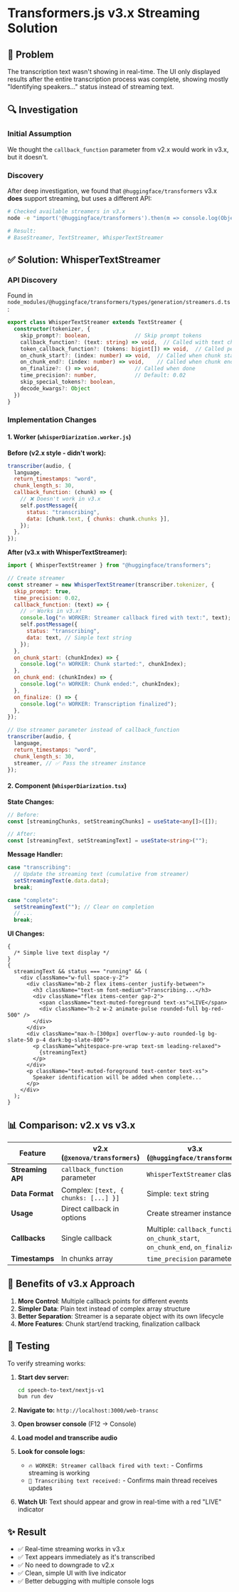 # Transformers.js v3.x Streaming Solution

## 🎯 Problem

The transcription text wasn't showing in real-time. The UI only displayed results after the entire transcription process was complete, showing mostly "Identifying speakers..." status instead of streaming text.

## 🔍 Investigation

### Initial Assumption

We thought the `callback_function` parameter from v2.x would work in v3.x, but it doesn't.

### Discovery

After deep investigation, we found that `@huggingface/transformers` v3.x **does** support streaming, but uses a different API:

```bash
# Checked available streamers in v3.x
node -e "import('@huggingface/transformers').then(m => console.log(Object.keys(m).filter(k => k.toLowerCase().includes('stream'))))"

# Result:
# BaseStreamer, TextStreamer, WhisperTextStreamer
```

## ✅ Solution: WhisperTextStreamer

### API Discovery

Found in `node_modules/@huggingface/transformers/types/generation/streamers.d.ts`:

```typescript
export class WhisperTextStreamer extends TextStreamer {
  constructor(tokenizer, {
    skip_prompt?: boolean,              // Skip prompt tokens
    callback_function?: (text: string) => void,  // Called with text chunks
    token_callback_function?: (tokens: bigint[]) => void,  // Called per token
    on_chunk_start?: (index: number) => void,  // Called when chunk starts
    on_chunk_end?: (index: number) => void,    // Called when chunk ends
    on_finalize?: () => void,           // Called when done
    time_precision?: number,            // Default: 0.02
    skip_special_tokens?: boolean,
    decode_kwargs?: Object
  })
}
```

### Implementation Changes

#### 1. **Worker** (`whisperDiarization.worker.js`)

**Before (v2.x style - didn't work):**

```javascript
transcriber(audio, {
  language,
  return_timestamps: "word",
  chunk_length_s: 30,
  callback_function: (chunk) => {
    // ❌ Doesn't work in v3.x
    self.postMessage({
      status: "transcribing",
      data: [chunk.text, { chunks: chunk.chunks }],
    });
  },
});
```

**After (v3.x with WhisperTextStreamer):**

```javascript
import { WhisperTextStreamer } from "@huggingface/transformers";

// Create streamer
const streamer = new WhisperTextStreamer(transcriber.tokenizer, {
  skip_prompt: true,
  time_precision: 0.02,
  callback_function: (text) => {
    // ✅ Works in v3.x!
    console.log("🔥 WORKER: Streamer callback fired with text:", text);
    self.postMessage({
      status: "transcribing",
      data: text, // Simple text string
    });
  },
  on_chunk_start: (chunkIndex) => {
    console.log("🔥 WORKER: Chunk started:", chunkIndex);
  },
  on_chunk_end: (chunkIndex) => {
    console.log("🔥 WORKER: Chunk ended:", chunkIndex);
  },
  on_finalize: () => {
    console.log("🔥 WORKER: Transcription finalized");
  },
});

// Use streamer parameter instead of callback_function
transcriber(audio, {
  language,
  return_timestamps: "word",
  chunk_length_s: 30,
  streamer, // ✅ Pass the streamer instance
});
```

#### 2. **Component** (`WhisperDiarization.tsx`)

**State Changes:**

```typescript
// Before:
const [streamingChunks, setStreamingChunks] = useState<any[]>([]);

// After:
const [streamingText, setStreamingText] = useState<string>("");
```

**Message Handler:**

```typescript
case "transcribing":
  // Update the streaming text (cumulative from streamer)
  setStreamingText(e.data.data);
  break;

case "complete":
  setStreamingText(""); // Clear on completion
  // ...
  break;
```

**UI Changes:**

```tsx
{
  /* Simple live text display */
}
{
  streamingText && status === "running" && (
    <div className="w-full space-y-2">
      <div className="mb-2 flex items-center justify-between">
        <h3 className="text-sm font-medium">Transcribing...</h3>
        <div className="flex items-center gap-2">
          <span className="text-muted-foreground text-xs">LIVE</span>
          <div className="h-2 w-2 animate-pulse rounded-full bg-red-500" />
        </div>
      </div>
      <div className="max-h-[300px] overflow-y-auto rounded-lg bg-slate-50 p-4 dark:bg-slate-800">
        <p className="whitespace-pre-wrap text-sm leading-relaxed">
          {streamingText}
        </p>
      </div>
      <p className="text-muted-foreground text-center text-xs">
        Speaker identification will be added when complete...
      </p>
    </div>
  );
}
```

## 📊 Comparison: v2.x vs v3.x

| Feature           | v2.x (`@xenova/transformers`)        | v3.x (`@huggingface/transformers`)                                             |
| ----------------- | ------------------------------------ | ------------------------------------------------------------------------------ |
| **Streaming API** | `callback_function` parameter        | `WhisperTextStreamer` class                                                    |
| **Data Format**   | Complex: `[text, { chunks: [...] }]` | Simple: `text` string                                                          |
| **Usage**         | Direct callback in options           | Create streamer instance                                                       |
| **Callbacks**     | Single callback                      | Multiple: `callback_function`, `on_chunk_start`, `on_chunk_end`, `on_finalize` |
| **Timestamps**    | In chunks array                      | `time_precision` parameter                                                     |

## 🎉 Benefits of v3.x Approach

1. **More Control**: Multiple callback points for different events
2. **Simpler Data**: Plain text instead of complex array structure
3. **Better Separation**: Streamer is a separate object with its own lifecycle
4. **More Features**: Chunk start/end tracking, finalization callback

## 📝 Testing

To verify streaming works:

1. **Start dev server:**

   ```bash
   cd speech-to-text/nextjs-v1
   bun run dev
   ```

2. **Navigate to:** `http://localhost:3000/web-transc`

3. **Open browser console** (F12 → Console)

4. **Load model and transcribe audio**

5. **Look for console logs:**
   - `🔥 WORKER: Streamer callback fired with text:` - Confirms streaming is working
   - `📝 Transcribing text received:` - Confirms main thread receives updates

6. **Watch UI:** Text should appear and grow in real-time with a red "LIVE" indicator

## ✨ Result

- ✅ Real-time streaming works in v3.x
- ✅ Text appears immediately as it's transcribed
- ✅ No need to downgrade to v2.x
- ✅ Clean, simple UI with live indicator
- ✅ Better debugging with multiple console logs
